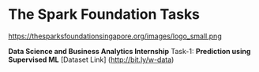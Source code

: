 # The Spark Foundation Tasks  
 https://thesparksfoundationsingapore.org/images/logo_small.png

**Data Science and Business Analytics Internship**
Task-1: **Prediction using Supervised ML**
[Dataset Link] (http://bit.ly/w-data)
